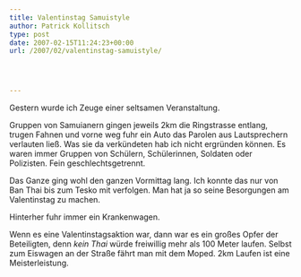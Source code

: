 ```yaml
---
title: Valentinstag Samuistyle
author: Patrick Kollitsch
type: post
date: 2007-02-15T11:24:23+00:00
url: /2007/02/valentinstag-samuistyle/




---
```

Gestern wurde ich Zeuge einer seltsamen Veranstaltung.

Gruppen von Samuianern gingen jeweils 2km die Ringstrasse entlang, trugen Fahnen und vorne weg fuhr ein Auto das Parolen aus Lautsprechern verlauten ließ. Was sie da verkündeten hab ich nicht ergründen können. Es waren immer Gruppen von Schülern, Schülerinnen, Soldaten oder Polizisten. Fein geschlechtsgetrennt.

Das Ganze ging wohl den ganzen Vormittag lang. Ich konnte das nur von Ban Thai bis zum Tesko mit verfolgen. Man hat ja so seine Besorgungen am Valentinstag zu machen. 

Hinterher fuhr immer ein Krankenwagen.

Wenn es eine Valentinstagsaktion war, dann war es ein großes Opfer der Beteiligten, denn _kein Thai_ würde freiwillig mehr als 100 Meter laufen. Selbst zum Eiswagen an der Straße fährt man mit dem Moped. 2km Laufen ist eine Meisterleistung.
